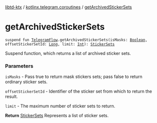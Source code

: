 [libtd-ktx](../index.md) / [kotlinx.telegram.coroutines](index.md) / [getArchivedStickerSets](./get-archived-sticker-sets.md)

# getArchivedStickerSets

`suspend fun `[`TelegramFlow`](../kotlinx.telegram.core/-telegram-flow/index.md)`.getArchivedStickerSets(isMasks: `[`Boolean`](https://kotlinlang.org/api/latest/jvm/stdlib/kotlin/-boolean/index.html)`, offsetStickerSetId: `[`Long`](https://kotlinlang.org/api/latest/jvm/stdlib/kotlin/-long/index.html)`, limit: `[`Int`](https://kotlinlang.org/api/latest/jvm/stdlib/kotlin/-int/index.html)`): `[`StickerSets`](https://tdlibx.github.io/td/docs/org/drinkless/td/libcore/telegram/TdApi/StickerSets.html)

Suspend function, which returns a list of archived sticker sets.

### Parameters

`isMasks` - Pass true to return mask stickers sets; pass false to return ordinary sticker
sets.

`offsetStickerSetId` - Identifier of the sticker set from which to return the result.

`limit` - The maximum number of sticker sets to return.

**Return**
[StickerSets](https://tdlibx.github.io/td/docs/org/drinkless/td/libcore/telegram/TdApi/StickerSets.html) Represents a list of sticker sets.

